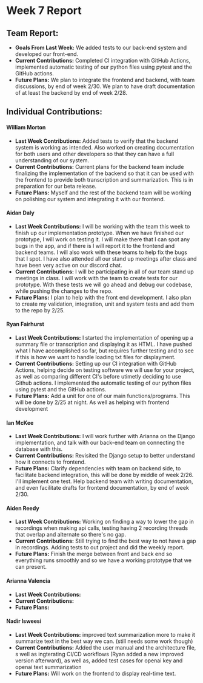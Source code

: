# Week 7 Report

## Team Report:
- **Goals From Last Week:** We added tests to our back-end system and developed our front-end.
- **Current Contributions:** Completed CI integration with GitHub Actions, implemented automatic testing of our python files using pytest and the GitHub actions.
- **Future Plans:** We plan to integrate the frontend and backend, with team discussions, by end of week 2/30. We plan to have draft documentation of at least the backend by end of week 2/28.

## Individual Contributions:
#### William Morton
- **Last Week Contributions:** Added tests to verify that the backend system is working as intended. Also worked on creating documentation for both users and other developers so that they can have a full understanding of our system.
- **Current Contributions:** Current plans for the backend team include finalizing the implementation of the backend so that it can be used with the frontend to provide both transcription and summarization. This is in preparation for our beta release.
- **Future Plans:** Myself and the rest of the backend team will be working on polishing our system and integrating it with our frontend.

#### Aidan Daly
- **Last Week Contributions:** I will be working with the team this week to finish up our implementation prototype. When we have finished our prototype, I will work on testing it. I will make there that I can spot any bugs in the app, and if there is I will report it to the frontend and backend teams. I will also work with these teams to help fix the bugs that I spot. I have also attended all our stand up meetings after class and have been very active on our discord chat. 
- **Current Contributions:** I will be participating in all of our team stand up meetings in class. I will work with the team to create tests for our prototype. With these tests we will go ahead and debug our codebase, while pushing the changes to the repo. 
- **Future Plans:**  I plan to help with the front end development. I also plan to create my validation, integration, unit and system tests and add them to the repo by 2/25.

#### Ryan Fairhurst
- **Last Week Contributions:** I started the implementation of opening up a summary file or transcription and displaying it as HTML. I have pushed what I have accomplished so far, but requires further testing and to see if this is how we want to handle loading txt files for displayment.
- **Current Contributions:** Setting up our CI integration with GitHub Actions, helping decide on testing software we will use for your project, as well as comparing different CI's before utimetly deciding to use Github actions. I implemented the automatic testing of our python files using pytest and the GitHub actions.
- **Future Plans:** Add a unit for one of our main functions/programs. This will be done by 2/25 at night. As well as helping with frontend development

#### Ian McKee
- **Last Week Contributions:** I will work further with Arianna on the Django implementation, and talk with our back-end team on connecting the database with this.
- **Current Contributions:** Revisited the Django setup to better understand how it connects to frontend. 
- **Future Plans:** Clarify dependencies with team on backend side, to facilitate backend integration, this will be done by middle of week 2/26. I'll implement one test. Help backend team with writing documentation, and even facilitate drafts for frontend documentation, by end of week 2/30.

#### Aiden Reedy
- **Last Week Contributions:** Working on finding a way to lower the gap in recordings when making api calls, testing having 2 recording threads that overlap and alternate so there's no gap.
- **Current Contributions:** Still trying to find the best way to not have a gap in recordings. Adding tests to out project and did the weekly report.
- **Future Plans:** Finish the merge between front and back end so everything runs smoothly and so we have a working prototype that we can present.

#### Arianna Valencia
- **Last Week Contributions:** 
- **Current Contributions:** 
- **Future Plans:** 

#### Nadir Isweesi
- **Last Week Contributions:** improved text summarization more to make it summarize text in the best way we can. (still needs some work though)
- **Current Contributions:** Added the user manual and the architecture file, s well as ingterating CI/CD workflows (Ryan added a new improved version afterward), as well as, added test cases for openai key and openai text summarization 
- **Future Plans:** Will work on the frontend to display real-time text.
